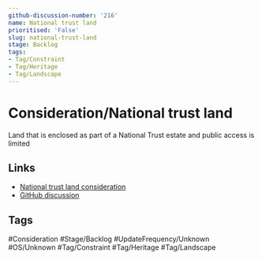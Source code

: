 ```yaml
---
github-discussion-number: '216'
name: National trust land
prioritised: 'False'
slug: national-trust-land
stage: Backlog
tags:
- Tag/Constraint
- Tag/Heritage
- Tag/Landscape
---
```


# Consideration/National trust land

Land that is enclosed as part of a National Trust estate and public access is limited

## Links

* [National trust land consideration](https://design.planning.data.gov.uk/planning-consideration/national-trust-land)
* [GitHub discussion](https://github.com/digital-land/data-standards-backlog/discussions/216)

## Tags

#Consideration #Stage/Backlog #UpdateFrequency/Unknown #OS/Unknown #Tag/Constraint #Tag/Heritage #Tag/Landscape